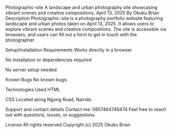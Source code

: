 Photographic-site A landscape and urban photography site showcasing vibrant scenes and creative compositions, April 13, 2025 By Okuku Brian Description Photographic-site is a photography portfolio website featuring landscape and urban photos taken on April 13, 2025. It allows users to explore vibrant scenes and creative compositions. The site is accessible via browsers, and users can fill out a form to get in touch with the photographer.

Setup/Installation Requirements Works directly in a browser

No installation or dependencies required

No server setup needed

Known Bugs No known bugs.

Technologies Used HTML

CSS Located along Ngong Road, Nairobi.

Support and contact details Contact me: 0857464746474 Feel free to reach out with questions, issues, or suggestions.

License All rights reserved Copyright (c) 2025 Okuku Brian
